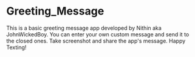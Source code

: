 # Greeting_Message
This is a basic greeting message app developed by Nithin aka JohnWickedBoy.
You can enter your own custom message and send it to the closed ones. 
Take screenshot and share the app's message.
Happy Texting!
